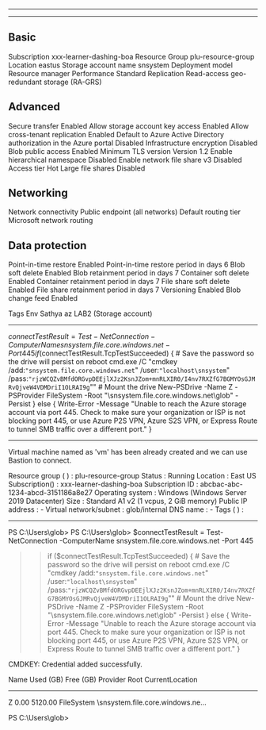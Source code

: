


-------------------------------------------
-------------------------------------------

Basic
-------------
Subscription			xxx-learner-dashing-boa
Resource Group 			plu-resource-group
Location 				eastus
Storage account name 	snsystem
Deployment model 		Resource manager
Performance 			Standard
Replication 			Read-access geo-redundant storage (RA-GRS)

Advanced
-------------
Secure transfer 					Enabled
Allow storage account key access 	Enabled
Allow cross-tenant replication 		Enabled
Default to Azure Active Directory authorization in the Azure portal 							Disabled
Infrastructure encryption 			Disabled
Blob public access 					Enabled
Minimum TLS version 				Version 1.2
Enable hierarchical namespace 		Disabled
Enable network file share v3 		Disabled
Access tier 						Hot
Large file shares 					Disabled

Networking 
-------------	
Network connectivity 				Public endpoint (all networks)
Default routing tier 				Microsoft network routing

Data protection
-------------
Point-in-time restore 				Enabled
Point-in-time restore period in days 	6
Blob soft delete 					Enabled
Blob retainment period in days 		7
Container soft delete 				Enabled
Container retainment period in days 	7
File share soft delete 				Enabled
File share retainment period in days 	7
Versioning 							Enabled
Blob change feed 					Enabled

Tags
Env 			Sathya az LAB2 (Storage account)


-------------

$connectTestResult = Test-NetConnection -ComputerName snsystem.file.core.windows.net -Port 445
if ($connectTestResult.TcpTestSucceeded) {
    # Save the password so the drive will persist on reboot
    cmd.exe /C "cmdkey /add:`"snsystem.file.core.windows.net`" /user:`"localhost\snsystem`" /pass:`"rjzWCQZvBMfdORGvpDEEjlXJz2KsnJZom+mnRLXIR0/I4nv7RXZfG7BGMYOsGJMRvQjveW4VDMDriI1OLRAI9g`""
    # Mount the drive
    New-PSDrive -Name Z -PSProvider FileSystem -Root "\\snsystem.file.core.windows.net\glob" -Persist
} else {
    Write-Error -Message "Unable to reach the Azure storage account via port 445. Check to make sure your organization or ISP is not blocking port 445, or use Azure P2S VPN, Azure S2S VPN, or Express Route to tunnel SMB traffic over a different port."
}

----------------------------------------------------


Virtual machine named as 'vm' has been already created and we can use Bastion to connect.

Resource group ( ) : plu-resource-group
Status : Running
Location : East US
Subscription() : xxx-learner-dashing-boa
Subscription ID : abcbac-abc-1234-abcd-3151186a8e27
Operating system :
Windows (Windows Server 2019 Datacenter)
Size : Standard A1 v2 (1 vcpus, 2 GiB memory)
Public IP address : -
Virtual network/subnet : glob/internal
DNS name : -
Tags ( ) :


---------


PS C:\Users\glob>
PS C:\Users\glob> $connectTestResult = Test-NetConnection -ComputerName snsystem.file.core.windows.net -Port 445
>> if ($connectTestResult.TcpTestSucceeded) {
>>     # Save the password so the drive will persist on reboot
>>     cmd.exe /C "cmdkey /add:`"snsystem.file.core.windows.net`" /user:`"localhost\snsystem`" /pass:`"rjzWCQZvBMfdORGvpDEEjlXJz2KsnJZom+mnRLXIR0/I4nv7RXZfG7BGMYOsGJMRvQjveW4VDMDriI1OLRAI9g`""
>>     # Mount the drive
>>     New-PSDrive -Name Z -PSProvider FileSystem -Root "\\snsystem.file.core.windows.net\glob" -Persist
>> } else {
>>     Write-Error -Message "Unable to reach the Azure storage account via port 445. Check to make sure your organization or ISP is not blocking port 445, or use Azure P2S VPN, Azure S2S VPN, or Express Route to tunnel SMB traffic over a different port."
>> }

CMDKEY: Credential added successfully.

Name           Used (GB)     Free (GB) Provider      Root                                               CurrentLocation
----           ---------     --------- --------      ----                                               ---------------
Z                   0.00       5120.00 FileSystem    \\snsystem.file.core.windows.ne...


PS C:\Users\glob>

